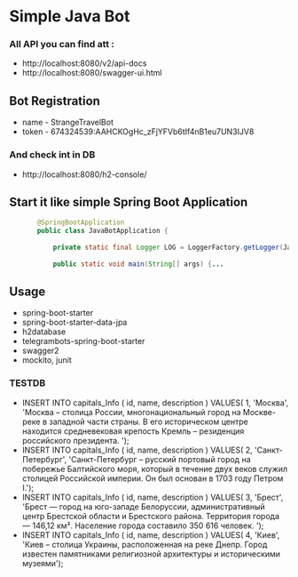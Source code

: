 # Simple Java Bot

### All API you can find att :
- http://localhost:8080/v2/api-docs
- http://localhost:8080/swagger-ui.html 

## Bot Registration
- name - StrangeTravelBot
- token - 674324539:AAHCKOgHc_zFjYFVb6tIf4nB1eu7UN3IJV8
    
### And check int in DB 
- http://localhost:8080/h2-console/
    
## Start it like simple Spring Boot Application
```Java
       @SpringBootApplication
       public class JavaBotApplication {
       
           private static final Logger LOG = LoggerFactory.getLogger(JavaBotApplication.class);
       
           public static void main(String[] args) {...
```
           
## Usage 
- spring-boot-starter
- spring-boot-starter-data-jpa
- h2database
- telegrambots-spring-boot-starter
- swagger2
- mockito, junit
    
### TESTDB
- INSERT INTO capitals_Info ( id, name, description )
         VALUES( 1, 'Москва', 'Москва – столица России, многонациональный город на Москве-реке в западной части страны. В его историческом центре находится средневековая крепость Кремль – резиденция российского президента. ');
- INSERT INTO capitals_Info ( id, name, description )
         VALUES( 2, 'Санкт-Петербург', 'Санкт-Петербург – русский портовый город на побережье Балтийского моря, который в течение двух веков служил столицей Российской империи. Он был основан в 1703 году Петром I.');
- INSERT INTO capitals_Info ( id, name, description )
         VALUES( 3, 'Брест', 'Брест — город на юго-западе Белоруссии, административный центр Брестской области и Брестского района. Территория города — 146,12 км². Hаселение города составило 350 616 человек. ');
- INSERT INTO capitals_Info ( id, name, description )
         VALUES( 4, 'Киев', 'Киев – столица Украины, расположенная на реке Днепр. Город известен памятниками религиозной архитектуры и историческими музеями');
